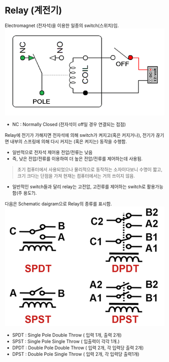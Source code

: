 # Relay (계전기)

Electromagnet (전자석)을 이용한 일종의 switch(스위치)임.
![relay_simle](./imgs/relay_simple.gif)
* NC : Normally Closed (전자석이 off일 경우 연결되는 접점)

Relay에 전기가 가해지면 전자석에 의해 switch가 켜지고(혹은 커지거나), 전기가 끊기면 내부의 스프링에 의해 다시 커지는 (혹은 켜지는) 동작을 수행함.
* 일반적으로 전자석 제어용 전압/전류는 낮음
* 즉, 낮은 전압/전류를 이용하여 더 높은 전압/전류를 제어하는데 사용됨.

> 초기 컴퓨터에서 사용되었으나 물리적으로 동작하는 소자이다보니 수명이 짧고, 크기 크다는 단점을 가져 현재는 컴퓨터에서는 거의 쓰이지 않음.
* 일반적인 switch들과 달리 relay는 고전압, 고전류를 제어하는 switch로 활용가능함(주 용도?).


다음은 Schematic daigram으로 Relay의 종류를 표시함.
![relay_diagram](./imgs/relay_diagram.png)
* SPDT : Single Pole Double Throw ( 입력 1개, 출력 2개)
* SPST : Single Pole Single Throw ( 입출력이 각각 1개.)
* DPDT : Double Pole Double Throw ( 입력 2개, 각 입력당 출력 2개)
* DPST : Double Pole Single Throw ( 입력 2개, 각 입력당 출력1개)